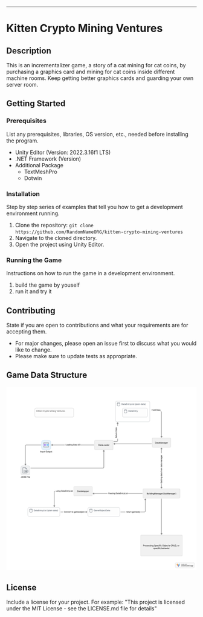 ------

# Kitten Crypto Mining Ventures

## Description

This is an incrementalizer game, a story of a cat mining for cat coins, by purchasing a graphics card and mining for cat coins inside different machine rooms. Keep getting better graphics cards and guarding your own server room.

## Getting Started

### Prerequisites

List any prerequisites, libraries, OS version, etc., needed before installing the program.

- Unity Editor (Version: 2022.3.16f1 LTS)
- .NET Framework (Version)
- Additional Package 
  - TextMeshPro
  - Dotwin


### Installation

Step by step series of examples that tell you how to get a development environment running.

1. Clone the repository: `git clone https://github.com/RandomNameORG/kitten-crypto-mining-ventures`
2. Navigate to the cloned directory.
3. Open the project using Unity Editor.

### Running the Game

Instructions on how to run the game in a development environment.

1. build the game by youself
1. run it and try it

## Contributing

State if you are open to contributions and what your requirements are for accepting them.

- For major changes, please open an issue first to discuss what you would like to change.
- Please make sure to update tests as appropriate.

## Game Data Structure

![Kitten](README/Kitten.png)

## License

Include a license for your project. For example: "This project is licensed under the MIT License - see the LICENSE.md file for details"

